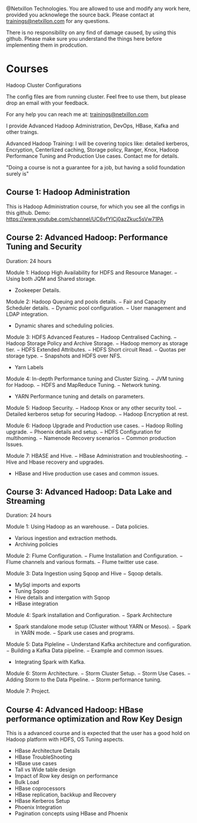 @Netxillon Technologies. You are allowed to use and modify any work here, provided you acknowlege the source back.
Please contact at trainings@netxillon.com for any questions.

There is no responsibility on any find of damage caused, by using this github. Please make sure you understand the things here before implementing them in prodcution.

Courses
=========
Hadoop Cluster Configurations

The config files are from running cluster. Feel free to use them, but please drop an email with your feedback.

For any help you can reach me at: trainings@netxillon.com

I provide Advanced Hadoop Administration, DevOps, HBase, Kafka and other traings.

Advanced Hadoop Training: I will be covering topics like: detailed kerberos, Encryption, Centerlized caching, Storage policy, Ranger, Knox, Hadoop Performance Tuning and Production Use cases. Contact me for details.

  "Doing a course is not a guarantee for a job, but having a solid foundation surely is"
 
 Course 1: Hadoop Administration
 ------------------------------------------------
 This is Hadoop Administration course, for which you see all the configs in this github.
 Demo: https://www.youtube.com/channel/UC6vfYICj0azZkuc5sVw71PA
 
 Course 2: Advanced Hadoop: Performance Tuning and Security
-------------------------------------------------
Duration: 24 hours

Module 1: Hadoop High Availability for HDFS and Resource Manager.
− Using both JQM and Shared storage.
- Zookeeper Details.

Module 2: Hadoop Queuing and pools details.
− Fair and Capacity Scheduler details.
− Dynamic pool configuration.
− User management and LDAP integration.
- Dynamic shares and scheduling policies.

Module 3: HDFS Advanced Features
− Hadoop Centralised Caching.
− Hadoop Storage Policy and Archive Storage.
− Hadoop memory as storage tier.
− HDFS Extended Attributes.
− HDFS Short circuit Read.
− Quotas per storage type.
− Snapshots and HDFS over NFS.
- Yarn Labels

Module 4: In-depth Performance tuning and Cluster Sizing. 
− JVM tuning for Hadoop.
− HDFS and MapReduce Tuning.
− Network tuning.
- YARN Performance tuning and details on parameters.

Module 5: Hadoop Security.
− Hadoop Knox or any other security tool.
− Detailed kerberos setup for securing Hadoop.
− Hadoop Encryption at rest.

Module 6: Hadoop Upgrade and Production use cases.
− Hadoop Rolling upgrade.
− Phoenix details and setup.
− HDFS Configuration for multihoming.
− Namenode Recovery scenarios
− Common production Issues.

Module 7: HBASE and Hive.
− HBase Administration and troubleshooting.
− Hive and Hbase recovery and upgrades.
- HBase and Hive production use cases and common issues.

Course 3: Advanced Hadoop: Data Lake and Streaming
-----------------------------------------------------------------
Duration: 24 hours

Module 1: Using Hadoop as an warehouse. 
− Data policies.
- Various ingestion and extraction methods.
- Archiving policies

Module 2: Flume Configuration.
− Flume Installation and Configuration.
− Flume channels and various formats.
− Flume twitter use case. 

Module 3: Data Ingestion using Sqoop and Hive
− Sqoop details.
- MySql imports and exports
- Tuning Sqoop
- Hive details and intergation with Sqoop
- HBase integration
 
Module 4: Spark installation and Configuration. 
− Spark Architecture
- Spark standalone mode setup (Cluster without YARN or Mesos).
− Spark in YARN mode.
− Spark use cases and programs.

Module 5: Data Pipleline
− Understand Kafka architecture and configuration.
− Building a Kafka Data pipeline.
− Example and common issues.
- Integrating Spark with Kafka.

Module 6: Storm Architecture.
− Storm Cluster Setup.
− Storm Use Cases.
− Adding Storm to the Data Pipeline.
− Storm performance tuning.

Module 7: Project.

Course 4: Advanced Hadoop: HBase performance optimization and Row Key Design
----------------------------------------------------------------------------
This is a advanced course and is expected that the user has a good hold on Hadoop platform with HDFS, OS Tuning aspects.

- HBase Architecture Details
- HBase TroubleShooting
- HBase use cases
- Tall vs Wide table design
- Impact of Row key design on performance
- Bulk Load
- HBase coprocessors
- HBase replication, backkup and Recovery
- HBase Kerberos Setup
- Phoenix Integration
- Pagination concepts using HBase and Phoenix
